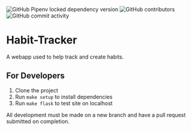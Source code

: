 ![GitHub Pipenv locked dependency version](https://img.shields.io/github/pipenv/locked/dependency-version/OliverCutting/habit-tracker/flask)
![GitHub contributors](https://img.shields.io/github/contributors/OliverCutting/habit-tracker)
![GitHub commit activity](https://img.shields.io/github/commit-activity/w/OliverCutting/habit-tracker)
# Habit-Tracker

A webapp used to help track and create habits.

## For Developers

1. Clone the project
2. Run `make setup` to install dependencies
3. Run `make flask` to test site on localhost

All development must be made on a new branch and have a pull request submitted on completion.
